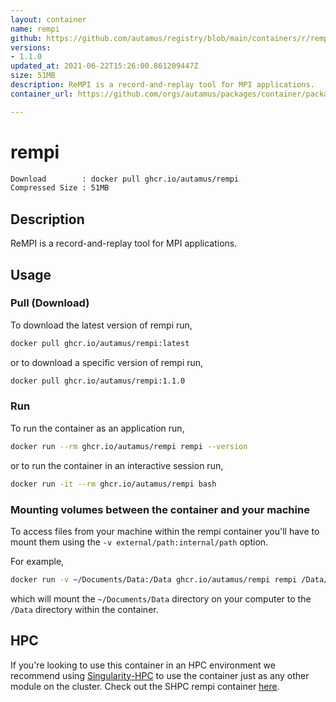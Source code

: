 ```yaml
---
layout: container
name: rempi
github: https://github.com/autamus/registry/blob/main/containers/r/rempi/spack.yaml
versions:
- 1.1.0
updated_at: 2021-06-22T15:26:00.861209447Z
size: 51MB
description: ReMPI is a record-and-replay tool for MPI applications.
container_url: https://github.com/orgs/autamus/packages/container/package/rempi

---
```

# rempi
```bash 
Download        : docker pull ghcr.io/autamus/rempi
Compressed Size : 51MB
```

## Description
ReMPI is a record-and-replay tool for MPI applications.

## Usage
### Pull (Download)
To download the latest version of rempi run,

```bash
docker pull ghcr.io/autamus/rempi:latest
```

or to download a specific version of rempi run,

```bash
docker pull ghcr.io/autamus/rempi:1.1.0
```
### Run
To run the container as an application run,
```bash
docker run --rm ghcr.io/autamus/rempi rempi --version
```

or to run the container in an interactive session run,
```bash
docker run -it --rm ghcr.io/autamus/rempi bash
```

### Mounting volumes between the container and your machine
To access files from your machine within the rempi container you'll have to mount them using the `-v external/path:internal/path` option.

For example,
```bash
docker run -v ~/Documents/Data:/Data ghcr.io/autamus/rempi rempi /Data/myData.csv
```
which will mount the `~/Documents/Data` directory on your computer to the `/Data` directory within the container.

## HPC
If you're looking to use this container in an HPC environment we recommend using [Singularity-HPC](https://singularity-hpc.readthedocs.io) to use the container just as any other module on the cluster. Check out the SHPC rempi container [here](https://singularityhub.github.io/singularity-hpc/r/ghcr.io-autamus-rempi/).
